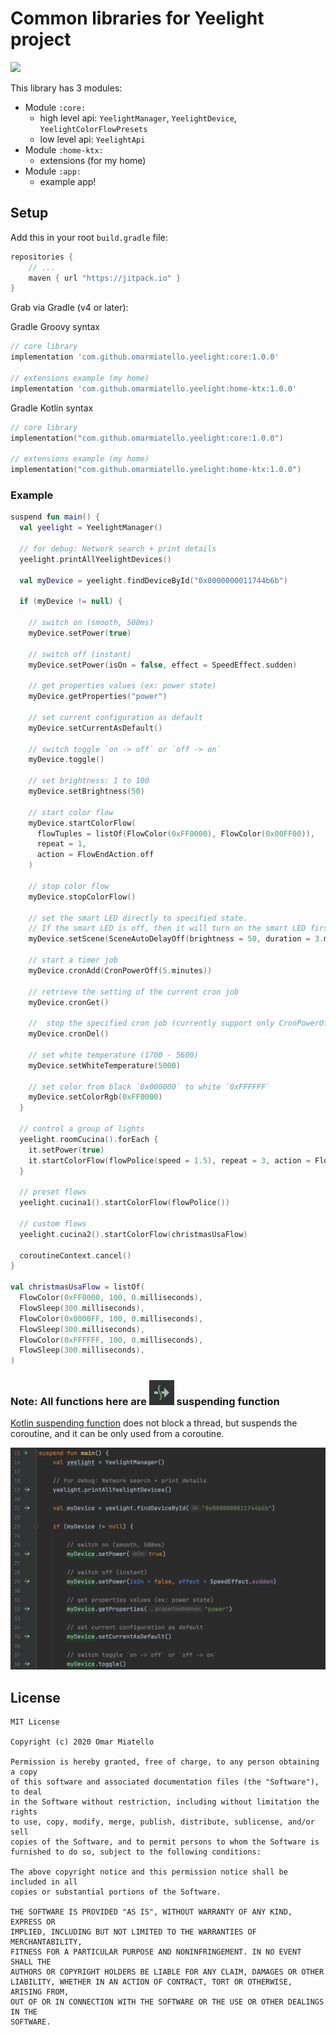 # Common libraries for Yeelight project

[![](https://jitpack.io/v/omarmiatello/yeelight.svg)](https://jitpack.io/#omarmiatello/yeelight)

This library has 3 modules:
- Module `:core:`
  - high level api: `YeelightManager`, `YeelightDevice`, `YeelightColorFlowPresets`
  - low level api: `YeelightApi`
- Module `:home-ktx:`
  - extensions (for my home)
- Module `:app:`
  - example app!


## Setup

Add this in your root `build.gradle` file:
```gradle
repositories {
    // ...
    maven { url "https://jitpack.io" }
}
```

Grab via Gradle (v4 or later):

Gradle Groovy syntax
```groovy
// core library
implementation 'com.github.omarmiatello.yeelight:core:1.0.0'

// extensions example (my home)
implementation 'com.github.omarmiatello.yeelight:home-ktx:1.0.0'
```

Gradle Kotlin syntax
```kotlin
// core library
implementation("com.github.omarmiatello.yeelight:core:1.0.0")

// extensions example (my home)
implementation("com.github.omarmiatello.yeelight:home-ktx:1.0.0")
```

### Example

```kotlin
suspend fun main() {
  val yeelight = YeelightManager()

  // for debug: Network search + print details
  yeelight.printAllYeelightDevices()

  val myDevice = yeelight.findDeviceById("0x0000000011744b6b")

  if (myDevice != null) {

    // switch on (smooth, 500ms)
    myDevice.setPower(true)

    // switch off (instant)
    myDevice.setPower(isOn = false, effect = SpeedEffect.sudden)

    // get properties values (ex: power state)
    myDevice.getProperties("power")

    // set current configuration as default
    myDevice.setCurrentAsDefault()

    // switch toggle `on -> off` or `off -> on`
    myDevice.toggle()

    // set brightness: 1 to 100
    myDevice.setBrightness(50)

    // start color flow
    myDevice.startColorFlow(
      flowTuples = listOf(FlowColor(0xFF0000), FlowColor(0x00FF00)),
      repeat = 1,
      action = FlowEndAction.off
    )

    // stop color flow
    myDevice.stopColorFlow()

    // set the smart LED directly to specified state.
    // If the smart LED is off, then it will turn on the smart LED firstly and then apply the specified command 
    myDevice.setScene(SceneAutoDelayOff(brightness = 50, duration = 3.minutes))

    // start a timer job
    myDevice.cronAdd(CronPowerOff(5.minutes))

    // retrieve the setting of the current cron job
    myDevice.cronGet()

    //  stop the specified cron job (currently support only CronPowerOff)
    myDevice.cronDel()

    // set white temperature (1700 - 5600)
    myDevice.setWhiteTemperature(5000)

    // set color from black `0x000000` to white `0xFFFFFF`
    myDevice.setColorRgb(0xFF0000)
  }

  // control a group of lights
  yeelight.roomCucina().forEach {
    it.setPower(true)
    it.startColorFlow(flowPolice(speed = 1.5), repeat = 3, action = FlowEndAction.off)
  }

  // preset flows
  yeelight.cucina1().startColorFlow(flowPolice())

  // custom flows
  yeelight.cucina2().startColorFlow(christmasUsaFlow)

  coroutineContext.cancel()
}

val christmasUsaFlow = listOf(
  FlowColor(0xFF0000, 100, 0.milliseconds),
  FlowSleep(300.milliseconds),
  FlowColor(0x0000FF, 100, 0.milliseconds),
  FlowSleep(300.milliseconds),
  FlowColor(0xFFFFFF, 100, 0.milliseconds),
  FlowSleep(300.milliseconds),
)
```

### Note: All functions here are ![suspend](docs/suspend.png) suspending function

[Kotlin suspending function](https://kotlinlang.org/docs/reference/coroutines/basics.html) does not block a thread, but suspends the coroutine, and it can be only used from a coroutine.

![Suspending functions](docs/suspending_functions.png)



## License

    MIT License
    
    Copyright (c) 2020 Omar Miatello
    
    Permission is hereby granted, free of charge, to any person obtaining a copy
    of this software and associated documentation files (the "Software"), to deal
    in the Software without restriction, including without limitation the rights
    to use, copy, modify, merge, publish, distribute, sublicense, and/or sell
    copies of the Software, and to permit persons to whom the Software is
    furnished to do so, subject to the following conditions:
    
    The above copyright notice and this permission notice shall be included in all
    copies or substantial portions of the Software.
    
    THE SOFTWARE IS PROVIDED "AS IS", WITHOUT WARRANTY OF ANY KIND, EXPRESS OR
    IMPLIED, INCLUDING BUT NOT LIMITED TO THE WARRANTIES OF MERCHANTABILITY,
    FITNESS FOR A PARTICULAR PURPOSE AND NONINFRINGEMENT. IN NO EVENT SHALL THE
    AUTHORS OR COPYRIGHT HOLDERS BE LIABLE FOR ANY CLAIM, DAMAGES OR OTHER
    LIABILITY, WHETHER IN AN ACTION OF CONTRACT, TORT OR OTHERWISE, ARISING FROM,
    OUT OF OR IN CONNECTION WITH THE SOFTWARE OR THE USE OR OTHER DEALINGS IN THE
    SOFTWARE.